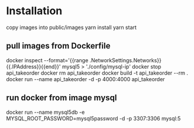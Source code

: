 # Installation

copy images into public/images
yarn install
yarn start

## pull images from Dockerfile

docker inspect --format='{{range .NetworkSettings.Networks}}{{.IPAddress}}{{end}}' mysql5 > './config/mysql-ip'
docker stop api_takeorder
docker rm api_takeorder
docker build -t api_takeorder --rm .
docker run --name api_takeorder -d -p 4000:4000 api_takeorder

## run docker from image mysql

docker run --name mysql5db -e MYSQL_ROOT_PASSWORD=mysql5password -d -p 3307:3306 mysql:5
